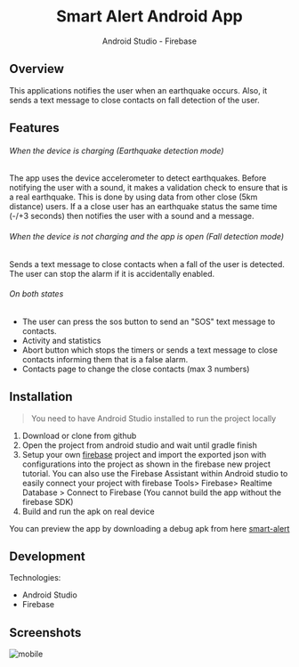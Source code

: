 <h1 align="center">
Smart Alert Android App
</h1>

<p align="center">Android Studio - Firebase<p>

## Overview

This applications notifies the user when an earthquake occurs. Also, it sends a text message to close contacts on fall detection of the user.

## Features

###### When the device is charging (Earthquake detection mode)
The app uses the device accelerometer to detect earthquakes. Before notifying the user with a sound, it makes a validation check to ensure that is a real earthquake. This is done by using data from  other close (5km distance) users. If a a close user has an earthquake status the same time (-/+3 seconds) then notifies the user with a sound and a message.

###### When the device is not charging and the app is open (Fall detection mode)
Sends a text message to close contacts when a fall of the user is detected. The user can stop the alarm if it is accidentally enabled.

###### On both states
- The user can press the sos button to send an "SOS" text message to contacts.
- Activity and statistics
- Abort button which stops the timers or sends a text message to close contacts informing them that is a false alarm.
- Contacts page to change the close contacts (max 3 numbers)

## Installation

> You need to have Android Studio installed to run the project locally

 1) Download or clone from github
 2) Open the project from android studio and wait until gradle finish
 3) Setup your own [firebase](https://console.firebase.google.com/) project and import the exported json with configurations into the project as shown in the firebase new project tutorial.
    You can also use the Firebase Assistant within Android studio to easily connect your project with firebase Tools> Firebase> Realtime Database > Connect to Firebase
    (You cannot build the app without the firebase SDK)
 4) Build and run the apk on real device
 
 You can preview the app by downloading a debug apk from here [smart-alert](https://drive.google.com/open?id=10zjtTQSylPVqjJr-1mUfOXbydgKij-oF)
 

## Development
Technologies:
- Android Studio
- Firebase

## Screenshots

![mobile](https://user-images.githubusercontent.com/3619970/74785349-cf12e600-52b2-11ea-8296-12e478603638.gif)




